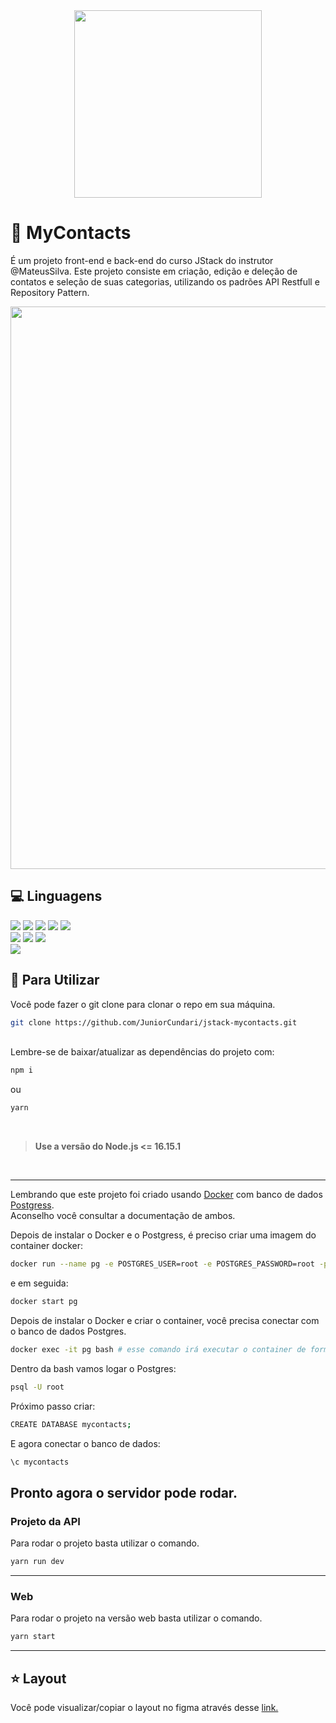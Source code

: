 <div align="center">
  <img width="300px" src="https://user-images.githubusercontent.com/88779658/200624000-b7186d4d-01ce-4eab-ab19-fd32bed18381.svg"/></br>
</div>

# :iphone: MyContacts

É um projeto front-end e back-end do curso JStack do instrutor @MateusSilva. Este projeto consiste em criação, edição e deleção de contatos e seleção de 
suas categorias, utilizando os padrões API Restfull e Repository Pattern.

<div align="center" >
  <img width="900px" src="https://user-images.githubusercontent.com/88779658/200625395-ba31a122-b711-4011-9421-118f5c62bf4a.png" />
</div>

## :computer: Linguagens
<div>
  <div align="start">
    <img src="https://img.shields.io/badge/Node.js-20232A?style=for-the-badge&logo=Node.js" />
    <img src="https://img.shields.io/badge/Express-000000?style=for-the-badge&logo=express" />
    <img src="https://img.shields.io/badge/postgres-%23316192.svg?style=for-the-badge&logo=postgresql&logoColor=white" />
    <img src="https://img.shields.io/badge/Insomnia-black?style=for-the-badge&logo=insomnia&logoColor=5849BE" />
    <img src="https://img.shields.io/badge/Docker-black?style=for-the-badge&logo=docker" />
  </div>
  
  <div>
    <img src="https://img.shields.io/badge/React-20232A?style=for-the-badge&logo=react&logoColor=61DAFB" />
    <img src="https://img.shields.io/badge/styled--components-DB7093?style=for-the-badge&logo=styled-components&logoColor=white" />
    <img src="https://img.shields.io/badge/Create React App-09d3ac?style=for-the-badge&logo=create-react-app&logoColor=white" />
  </div>
  
  <img src="https://img.shields.io/badge/figma-%23F24E1E.svg?style=for-the-badge&logo=figma&logoColor=white" />
</div>

## :dart: Para Utilizar
Você pode fazer o git clone para clonar o repo em sua máquina.</br>
```bash
git clone https://github.com/JuniorCundari/jstack-mycontacts.git
```
<br />
Lembre-se de baixar/atualizar as dependências do projeto com:

```bash
npm i
```

ou

```bash
yarn
```
</br>

>**Use a versão do Node.js <= 16.15.1**

</br>

---
Lembrando que este projeto foi criado usando [Docker](https://www.docker.com/) com banco de dados [Postgress](https://www.postgresql.org/).</br>
Aconselho você consultar a documentação de ambos.

Depois de instalar o Docker e o Postgress, é preciso criar uma imagem do container docker:
```bash
docker run --name pg -e POSTGRES_USER=root -e POSTGRES_PASSWORD=root -p 5432:5432 -d postgres
```

e em seguida:
```bash
docker start pg
```

Depois de instalar o Docker e criar o container, você precisa conectar com o banco de dados Postgres.
```bash
docker exec -it pg bash # esse comando irá executar o container de forma interativa
```
Dentro da bash vamos logar o Postgres:
```bash
psql -U root
```

Próximo passo criar:
```bash
CREATE DATABASE mycontacts;
```

E agora conectar o banco de dados:
```bash
\c mycontacts
```
Pronto agora o servidor pode rodar.
---
### Projeto da API
Para rodar o projeto basta utilizar o comando.</br>

```bash
yarn run dev
```

---
### Web
Para rodar o projeto na versão web basta utilizar o comando.

```bash
yarn start
```

---

## :star: Layout
Você pode visualizar/copiar o layout no figma através desse
[link.](https://www.figma.com/file/zhAwjW2RimyjccDgiY6luz/MyContacts?node-id=0%3A1)

